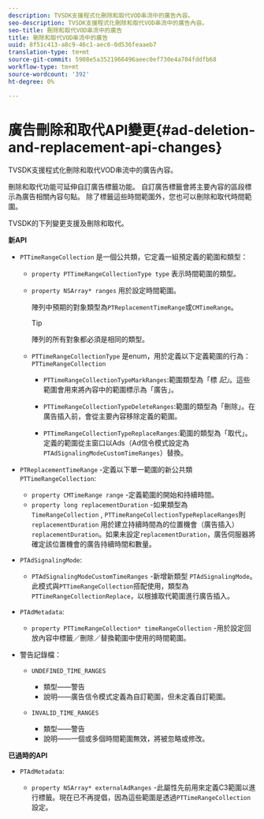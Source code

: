 ```yaml
---
description: TVSDK支援程式化刪除和取代VOD串流中的廣告內容。
seo-description: TVSDK支援程式化刪除和取代VOD串流中的廣告內容。
seo-title: 刪除和取代VOD串流中的廣告
title: 刪除和取代VOD串流中的廣告
uuid: 8f51c413-a8c9-46c1-aec6-0d536feaaeb7
translation-type: tm+mt
source-git-commit: 5908e5a3521966496aeec0ef730e4a704fddfb68
workflow-type: tm+mt
source-wordcount: '392'
ht-degree: 0%

---
```



# 廣告刪除和取代API變更{#ad-deletion-and-replacement-api-changes}

TVSDK支援程式化刪除和取代VOD串流中的廣告內容。

刪除和取代功能可延伸自訂廣告標籤功能。 自訂廣告標籤會將主要內容的區段標示為廣告相關內容句點。 除了標籤這些時間範圍外，您也可以刪除和取代時間範圍。

TVSDK的下列變更支援及刪除和取代。

**新API**

* `PTTimeRangeCollection` 是一個公共類，它定義一組預定義的範圍和類型：

   * `property PTTimeRangeCollectionType type` 表示時間範圍的類型。
   * `property NSArray* ranges` 用於設定時間範圍。

      陣列中預期的對象類型為`PTReplacementTimeRange`或`CMTimeRange`。

      >[!TIP]
      >
      >陣列的所有對象都必須是相同的類型。

   * `PTTimeRangeCollectionType` 是enum，用於定義以下定義範圍的行為： `PTTimeRangeCollection`

      * `PTTimeRangeCollectionTypeMarkRanges`:範圍類型為「標 *記」*。這些範圍會用來將內容中的範圍標示為「廣告」。

      * `PTTimeRangeCollectionTypeDeleteRanges`:範圍的類型為「刪除」。在廣告插入前，會從主要內容移除定義的範圍。
      * `PTTimeRangeCollectionTypeReplaceRanges`:範圍的類型為「取代」。定義的範圍從主窗口以Ads（Ad信令模式設定為`PTAdSignalingModeCustomTimeRanges`）替換。

* `PTReplacementTimeRange` -定義以下單一範圍的新公共類 `PTTimeRangeCollection`:

   * `property CMTimeRange range` -定義範圍的開始和持續時間。
   * `property long replacementDuration` -如果類型為 `TimeRangeCollection` , `PTTimeRangeCollectionTypeReplaceRanges`則 `replacementDuration` 用於建立持續時間為的位置機會（廣告插入） `replacementDuration`。如果未設定`replacementDuration`，廣告伺服器將確定該位置機會的廣告持續時間和數量。

* `PTAdSignalingMode`:

   * `PTAdSignalingModeCustomTimeRanges` -新增新類型 `PTAdSignalingMode`。此模式與`PTTimeRangeCollection`搭配使用，類型為`PTTimeRangeCollectionReplace`，以根據取代範圍進行廣告插入。

* `PTAdMetadata`:

   * `property PTTimeRangeCollection* timeRangeCollection` -用於設定回放內容中標籤／刪除／替換範圍中使用的時間範圍。

* 警告記錄檔：

   * `UNDEFINED_TIME_RANGES`

      * 類型——警告
      * 說明——廣告信令模式定義為自訂範圍，但未定義自訂範圍。
   * `INVALID_TIME_RANGES`

      * 類型——警告
      * 說明——一個或多個時間範圍無效，將被忽略或修改。


**已過時的API**

* `PTAdMetadata`:

   * `property NSArray* externalAdRanges` -此屬性先前用來定義C3範圍以進行標籤。現在已不再提倡，因為這些範圍是透過`PTTimeRangeCollection`設定。